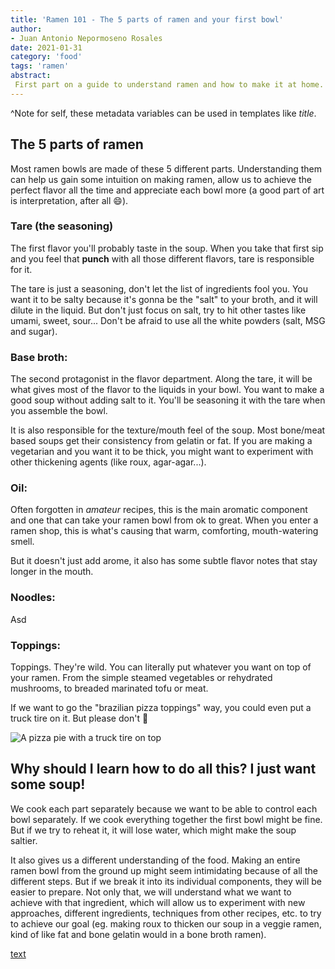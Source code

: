```yaml
---
title: 'Ramen 101 - The 5 parts of ramen and your first bowl'
author:
- Juan Antonio Nepormoseno Rosales
date: 2021-01-31
category: 'food'
tags: 'ramen'
abstract:
 First part on a guide to understand ramen and how to make it at home.
---
```


^Note for self, these metadata variables can be used in templates like $title$.

## The 5 parts of ramen

Most ramen bowls are made of these 5 different parts.
Understanding them can
help us gain some intuition on making ramen,
allow us to achieve the perfect flavor all the time
and appreciate each bowl more
(a good part of art is interpretation, after all 😄).

### Tare (the seasoning)

The first flavor you'll probably taste in the soup.
When you take that first sip
and you feel that **punch** with all those different flavors,
tare is responsible for it.

The tare is just a seasoning,
don't let the list of ingredients fool you.
You want it to be salty because it's gonna be the "salt" to your broth,
and it will dilute in the liquid.
But don't just focus on salt,
try to hit other tastes like umami, sweet, sour...
Don't be afraid to use all the white powders
(salt, MSG and sugar).

### Base broth:

The second protagonist in the flavor department.
Along the tare, it will be what gives
most of the flavor to the liquids in your bowl.
You want to make a good soup without adding salt to it.
You'll be seasoning it with the tare when you assemble the bowl.

It is also responsible for the texture/mouth feel of the soup.
Most bone/meat based soups get their consistency from gelatin or fat.
If you are making a vegetarian and you want it to be thick,
you might want to experiment with other thickening agents
(like roux, agar-agar...).

### Oil:

Often forgotten in _amateur_ recipes,
this is the main aromatic component
and one that can take your ramen bowl from ok to great.
When you enter a ramen shop,
this is what's causing that warm, comforting, mouth-watering smell.

But it doesn't just add arome,
it also has some subtle flavor notes
that stay longer in the mouth.

### Noodles:

Asd

### Toppings:

Toppings. They're wild.
You can literally put whatever you want on top of your ramen.
From the simple steamed vegetables or rehydrated mushrooms,
to breaded marinated tofu or meat.

If we want to go the "brazilian pizza toppings" way,
you could even put a truck tire on it.
But please don't 😬

![A pizza pie with a truck tire on top]($BASE_URL$/imgs/ramen/brazilian-pizza-delicacy.jpg)

## Why should I learn how to do all this? I just want some soup!

We cook each part separately
because we want to be able to
control each bowl separately.
If we cook everything together
the first bowl might be fine.
But if we try to reheat it,
it will lose water,
which might make the soup saltier.

It also gives us a different understanding of the food.
Making an entire ramen bowl from the ground up
might seem intimidating because of all the different steps.
But if we break it into its individual components,
they will be easier to prepare.
Not only that,
we will understand what we want to achieve with that ingredient,
which will allow us to experiment with new approaches,
different ingredients, techniques from other recipes, etc.
to try to achieve our goal
(eg. making roux to thicken our soup in a veggie ramen,
kind of like fat and bone gelatin would in a bone broth ramen).

[text](https://)
